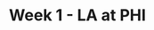 ---
layout: game
title: Week 1 - LA at PHI
season: 2001
game_id: 2001_01_STL_PHI
away_team: LA
home_team: PHI
---